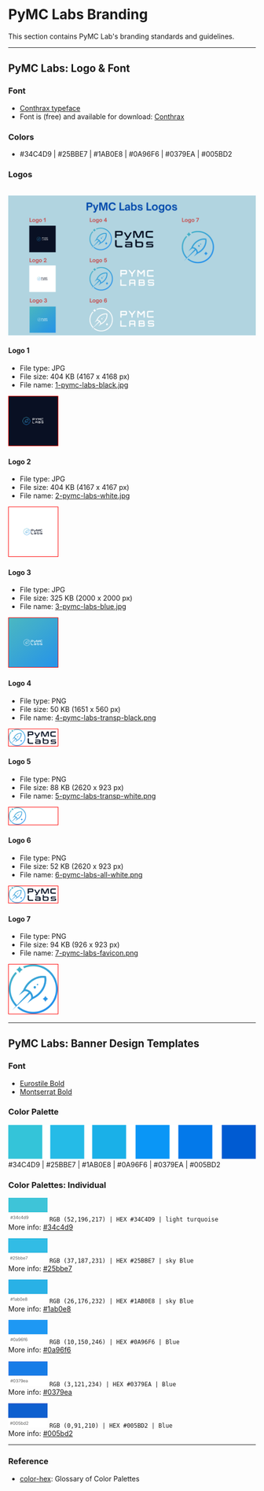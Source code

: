 # PyMC Labs Branding

This section contains PyMC Lab's branding standards and guidelines.

---

## PyMC Labs: Logo & Font

### Font
- [Conthrax typeface](https://www.myfonts.com/search/conthrax/)
- Font is (free) and available for download: [Conthrax](https://www.fontspring.com/fonts/typodermic/conthrax)

### Colors
- #34C4D9 | #25BBE7 | #1AB0E8 | #0A96F6 | #0379EA | #005BD2

### Logos

<br>
<img src="logos/labs-logos-summary.png" >
<br>

#### Logo 1
- File type: JPG
- File size: 404 KB (4167 x 4168 px)
- File name: [1-pymc-labs-black.jpg](https://github.com/pymc-labs/brand/blob/master/logos/1-pymc-labs-black.jpg)

<img src="logos/1-pymc-labs-black.jpg" width="100" style="border:1px solid red">

<br>

#### Logo 2
- File type: JPG
- File size: 404 KB (4167 x 4167 px)
- File name: [2-pymc-labs-white.jpg](https://github.com/pymc-labs/brand/blob/master/logos/2-pymc-labs-white.jpg)

<img src="logos/2-pymc-labs-white.jpg" width="100" style="border:1px solid red">

<br>

#### Logo 3
- File type: JPG
- File size: 325 KB (2000 x 2000 px)
- File name: [3-pymc-labs-blue.jpg](https://github.com/pymc-labs/brand/blob/master/logos/3-pymc-labs-blue.jpg)

<img src="logos/3-pymc-labs-blue.jpg" width="100" style="border:1px solid red">

<br>


#### Logo 4
- File type: PNG
- File size: 50 KB (1651 x 560 px)
- File name: [4-pymc-labs-transp-black.png](https://github.com/pymc-labs/brand/blob/master/logos/4-pymc-labs-transp-black.png)

<img src="logos/4-pymc-labs-transp-black.png" width="100"  style="border:1px solid red">

<br>

#### Logo 5
- File type: PNG
- File size: 88 KB (2620 x 923 px)
- File name: [5-pymc-labs-transp-white.png](https://github.com/pymc-labs/brand/blob/master/logos/5-pymc-labs-transp-white.png)

<img src="logos/5-pymc-labs-transp-white.png" width="100"  style="border:1px solid red">

<br>

#### Logo 6
- File type: PNG
- File size: 52 KB (2620 x 923 px)
- File name: [6-pymc-labs-all-white.png](https://github.com/pymc-labs/brand/blob/master/logos/6-pymc-labs-all-white.png)

<img src="logos/6-pymc-labs-all-white.png" width="100"  style="border:1px solid red">

<br>

#### Logo 7
- File type: PNG
- File size: 94 KB (926 x 923 px)
- File name: [7-pymc-labs-favicon.png](https://github.com/pymc-labs/brand/blob/master/logos/7-pymc-labs-favicon.png)

<img src="logos/7-pymc-labs-favicon.png" width="100"  style="border:1px solid red">

---


## PyMC Labs: Banner Design Templates

### Font
- [Eurostile Bold](https://freefontsvault.com/eurostile-font-family-free/)
- [Montserrat Bold](https://freefontsvault.com/montserrat-font-family-download-free/)

### Color Palette

![banner-colors](/banner_colors/banner-colors.png) 
#34C4D9 | #25BBE7 | #1AB0E8 | #0A96F6 | #0379EA | #005BD2

### Color Palettes: Individual

![#34C4D9](/banner_colors/colorswatch_34c4d9_turquoise.png) `RGB (52,196,217) | HEX #34C4D9 | light turquoise`  
More info: [#34c4d9](https://www.color-hex.com/color/34c4d9)

![#25BBE7](/banner_colors/colorswatch_25bbe7_skyblue.png) `RGB (37,187,231) | HEX #25BBE7 | sky Blue`  
More info: [#25bbe7](https://www.color-hex.com/color/25bbe7)

![#1AB0E8](/banner_colors/colorswatch_1ab0e8_blue.png) `RGB (26,176,232) | HEX #1AB0E8 | sky Blue`  
More info: [#1ab0e8](https://www.color-hex.com/color/1ab0e8)

![#0A96F6](/banner_colors/colorswatch_0a96f6_blue.png) `RGB (10,150,246) | HEX #0A96F6 | Blue`  
More info: [#0a96f6](https://www.color-hex.com/color/0a96f6)

![#0379EA](/banner_colors/colorswatch_0379ea_blue.png) `RGB (3,121,234) | HEX #0379EA | Blue`  
More info: [#0379ea](https://www.color-hex.com/color/0379ea)

![#005BD2](/banner_colors/colorswatch_005bd2_blue.png) `RGB (0,91,210) | HEX #005BD2 | Blue`  
More info: [#005bd2](https://www.color-hex.com/color/005bd2)


---

### Reference
- [color-hex](https://www.color-hex.com): Glossary of Color Palettes
